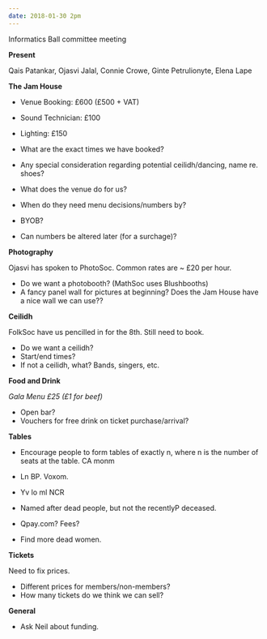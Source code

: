 ```yaml
---
date: 2018-01-30 2pm
---
```


Informatics Ball committee meeting

**Present**

Qais Patankar, Ojasvi Jalal, Connie Crowe, Ginte Petrulionyte, Elena Lape

**The Jam House**

- Venue Booking: 	£600 (£500 + VAT)
- Sound Technician: 	£100
- Lighting: 		£150 

- What are the exact times we have booked?
- Any special consideration regarding potential ceilidh/dancing, name re. shoes?
- What does the venue do for us?
- When do they need menu decisions/numbers by?
- BYOB?
- Can numbers be altered later (for a surchage)?


**Photography**

Ojasvi has spoken to PhotoSoc. Common rates are ~ £20 per hour.

- Do we want a photobooth? (MathSoc uses Blushbooths)
- A fancy panel wall for pictures at beginning? Does the Jam House have a nice wall we can use??


**Ceilidh**

FolkSoc have us pencilled in for the 8th. Still need to book.

- Do we want a ceilidh?
- Start/end times?
- If not a ceilidh, what? Bands, singers, etc.


**Food and Drink**

_Gala Menu 	£25 (£1 for beef)_

- Open bar?
- Vouchers for free drink on ticket purchase/arrival?


**Tables**

- Encourage people to form tables of exactly n, where n is the number of seats at the table. CA monm
- Ln BP. Voxom.
- Yv lo ml NCR
- Named after dead people, but not the recentlyP deceased. 

- Qpay.com? Fees? 
- Find more dead women.

**Tickets**
 
Need to fix prices.

- Different prices for members/non-members?
- How many tickets do we think we can sell?

**General**

- Ask Neil about funding.
